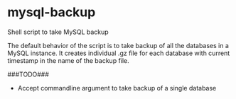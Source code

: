 # mysql-backup
Shell script to take MySQL backup

The default behavior of the script is to take backup of all the databases in a MySQL instance. It creates individual .gz file for each database with current timestamp in the name of the backup file. 

###TODO###

* Accept commandline argument to take backup of a single database


